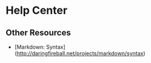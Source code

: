 Help Center
==============

## Other Resources
 * [Markdown: Syntax] (http://daringfireball.net/projects/markdown/syntax)
